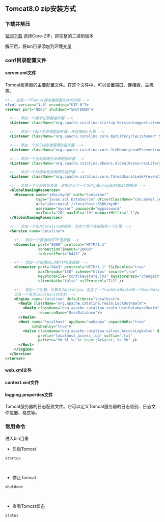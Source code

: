 ## Tomcat8.0  zip安装方式

### 下载并解压

[官网下载](https://tomcat.apache.org/download-80.cgi) 选择Core-ZIP，即完整的二进制版本

解压后，将bin目录添加到环境变量

### conf目录配置文件

#### server.xml文件

Tomcat服务器的主要配置文件。在这个文件中，可以设置端口、连接器、主机等。

```xml
<!-- 这是一个Tomcat服务器配置文件的示例 -->
<?xml version="1.0" encoding="UTF-8"?>
<Server port="8005" shutdown="SHUTDOWN">

  <!-- 添加一个版本记录器监听器 -->
  <Listener className="org.apache.catalina.startup.VersionLoggerListener" />

  <!-- 添加一个Apr生命周期监听器，并启用SSL引擎 -->
  <Listener className="org.apache.catalina.core.AprLifecycleListener" SSLEngine="on" />

  <!-- 添加一个JRE内存泄漏预防监听器 -->
  <Listener className="org.apache.catalina.core.JreMemoryLeakPreventionListener" />

  <!-- 添加一个全局资源生命周期监听器 -->
  <Listener className="org.apache.catalina.mbeans.GlobalResourcesLifecycleListener" />

  <!-- 添加一个线程本地泄漏预防监听器 -->
  <Listener className="org.apache.catalina.core.ThreadLocalLeakPreventionListener" />

  <!-- 添加一个全局命名资源，这里定义了一个名为jdbc/mydb的JDBC数据源 -->
  <GlobalNamingResources>
    <Resource name="jdbc/mydb" auth="Container"
              type="javax.sql.DataSource" driverClassName="com.mysql.jdbc.Driver"
              url="jdbc:mysql://localhost:3306/mydb"
              username="myuser" password="mypassword"
              maxTotal="20" maxIdle="10" maxWaitMillis="-1"/>
  </GlobalNamingResources>

  <!-- 添加一个名为Catalina的服务，包含了两个连接器和一个引擎 -->
  <Service name="Catalina">

    <!-- 添加一个普通的HTTP连接器 -->
    <Connector port="8080" protocol="HTTP/1.1"
               connectionTimeout="20000"
               redirectPort="8443" />

    <!-- 添加一个启用SSL的HTTPS连接器 -->
    <Connector port="8443" protocol="HTTP/1.1" SSLEnabled="true"
               maxThreads="150" scheme="https" secure="true"
               keystoreFile="conf/keystore.jks" keystorePass="changeit"
               clientAuth="false" sslProtocol="TLS" />

    <!-- 添加一个引擎，引擎名为Catalina，包含了一个LockOutRealm和一个UserDatabaseRealm，
    以及一个名为localhost的主机 -->
    <Engine name="Catalina" defaultHost="localhost">
      <Realm className="org.apache.catalina.realm.LockOutRealm">
        <Realm className="org.apache.catalina.realm.UserDatabaseRealm"
               resourceName="UserDatabase"/>
      </Realm>
      <Host name="localhost" appBase="webapps" unpackWARs="true"
            autoDeploy="true">
        <Valve className="org.apache.catalina.valves.AccessLogValve" directory="logs"
               prefix="localhost_access_log" suffix=".txt"
               pattern="%h %l %u %t &quot;%r&quot; %s %b" />
      </Host>
    </Engine>
  </Service>
</Server>

```



#### web.xml文件

#### context.xml文件

#### logging.properties文件

Tomcat服务器的日志配置文件。它可以定义Tomcat服务器的日志级别、日志文件位置、格式等。

### 常用命令

进入bin目录

- 启动Tomcat

```
startup
```

​	

- 停止Tomcat

```
shutdown
```

​	

- 查看Tomcat状态

```
status
```

​	



